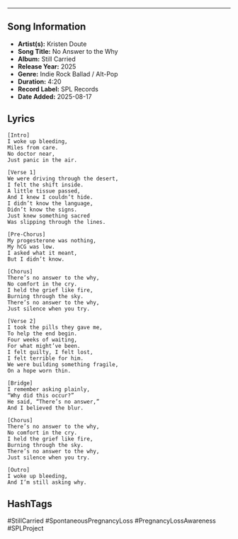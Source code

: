 
---

## Song Information
- **Artist(s):** Kristen Doute  
- **Song Title:** No Answer to the Why  
- **Album:** Still Carried  
- **Release Year:** 2025  
- **Genre:** Indie Rock Ballad / Alt-Pop  
- **Duration:** 4:20  
- **Record Label:** SPL Records  
- **Date Added:** 2025-08-17

## Lyrics
```
[Intro]  
I woke up bleeding,  
Miles from care.  
No doctor near,  
Just panic in the air.

[Verse 1]  
We were driving through the desert,  
I felt the shift inside.  
A little tissue passed,  
And I knew I couldn’t hide.  
I didn’t know the language,  
Didn’t know the signs.  
Just knew something sacred  
Was slipping through the lines.

[Pre-Chorus]  
My progesterone was nothing,  
My hCG was low.  
I asked what it meant,  
But I didn’t know.

[Chorus]  
There’s no answer to the why,  
No comfort in the cry.  
I held the grief like fire,  
Burning through the sky.  
There’s no answer to the why,  
Just silence when you try.

[Verse 2]  
I took the pills they gave me,  
To help the end begin.  
Four weeks of waiting,  
For what might’ve been.  
I felt guilty, I felt lost,  
I felt terrible for him.  
We were building something fragile,  
On a hope worn thin.

[Bridge]  
I remember asking plainly,  
“Why did this occur?”  
He said, “There’s no answer,”  
And I believed the blur.

[Chorus]  
There’s no answer to the why,  
No comfort in the cry.  
I held the grief like fire,  
Burning through the sky.  
There’s no answer to the why,  
Just silence when you try.

[Outro]  
I woke up bleeding,  
And I’m still asking why.
```

## HashTags  
#StillCarried #SpontaneousPregnancyLoss #PregnancyLossAwareness #SPLProject
